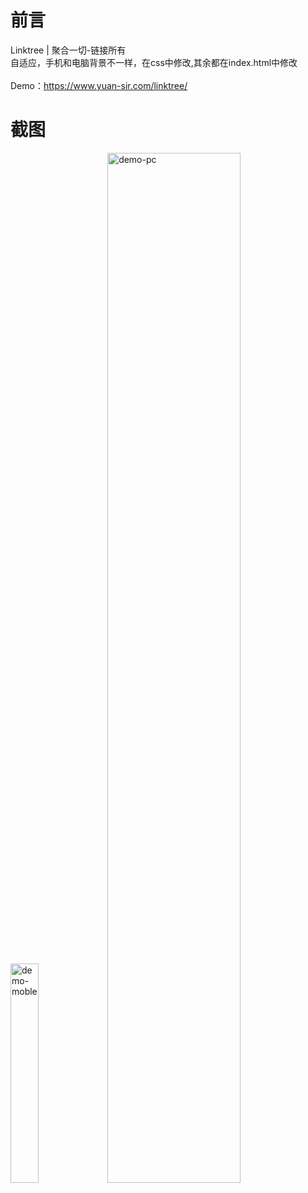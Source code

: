 # 前言
Linktree | 聚合一切-链接所有 <br> 自适应，手机和电脑背景不一样，在css中修改,其余都在index.html中修改 <br>  <br> Demo：https://www.yuan-sir.com/linktree/


# 截图

<img width="30%" alt="demo-moble" src="https://github.com/yuan-sir1/Linktree/assets/85924672/14c5ac0b-cc94-4723-bea1-a473cb33ed9e">
<img width="65%" alt="demo-pc" src="https://github.com/yuan-sir1/Linktree/assets/85924672/f750c523-54cd-449b-a27a-76880a38ba41">
